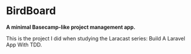 <h1>BirdBoard</h1>
<strong>
A minimal Basecamp-like project management app.
</strong>

<p>
  This is the project I did when studying the Laracast series: Build A Laravel App With TDD.  
</p>
